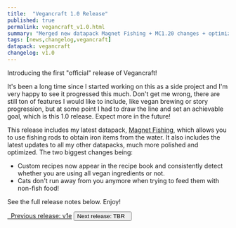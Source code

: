 ```yaml
---
title:  "Vegancraft 1.0 Release"
published: true
permalink: vegancraft_v1.0.html
summary: "Merged new datapack Magnet Fishing + MC1.20 changes + optimization."
tags: [news,changelog,vegancraft]
datapack: vegancraft
changelog: v1.0
---
```


Introducing the first "official" release of Vegancraft!

It's been a long time since I started working on this as a side project and I'm very happy to see it progressed this much. Don't get me wrong, there are still ton of features I would like to include, like vegan brewing or story progression, but at some point I had to draw the line and set an achievable goal, which is this 1.0 release. Expect more in the future!

This release includes my latest datapack, [Magnet Fishing](magnet_fishing.html), which allows you to use fishing rods to obtain iron items from the water. It also includes the latest updates to all my other datapacks, much more polished and optimized. The two biggest changes being:

- Custom recipes now appear in the recipe book and consistently detect whether you are using all vegan ingredients or not.
- Cats don't run away from you anymore when trying to feed them with non-fish food!

See the full release notes below. Enjoy!

<div class="btn-group">
    <a href="vegancraft_v1e.html" role="button" class="btn btn-primary"><i class="fa fa-caret-left"></i>&nbsp; Previous release: v1e</a>
    <button role="button" class="btn btn-default disabled">Next release: TBR &nbsp;<i class="fa fa-caret-right"></i> </button>
</div>
